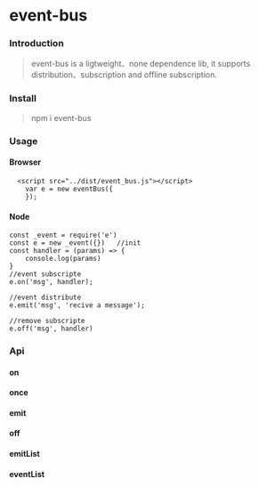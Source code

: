 # event-bus

### Introduction

> event-bus is a ligtweight、none dependence lib, it supports distribution、subscription and offline subscription.

### Install

> npm i event-bus

### Usage

#### Browser
```
  <script src="../dist/event_bus.js"></script>
    var e = new eventBus({
    });
```
#### Node
```
const _event = require('e')
const e = new _event({})   //init
const handler = (params) => {
    console.log(params)
}
//event subscripte
e.on('msg', handler);  

//event distribute
e.emit('msg', 'recive a message');  

//remove subscripte
e.off('msg', handler)  

```


### Api

#### on

#### once

#### emit

#### off

#### emitList

#### eventList

